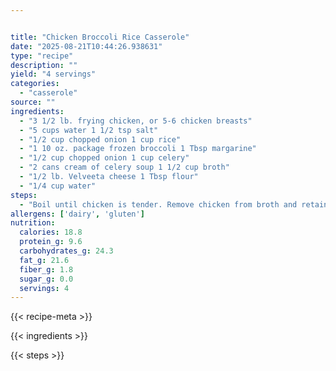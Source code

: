 ```yaml
---


title: "Chicken Broccoli Rice Casserole"
date: "2025-08-21T10:44:26.938631"
type: "recipe"
description: ""
yield: "4 servings"
categories:
  - "casserole"
source: ""
ingredients:
  - "3 1/2 lb. frying chicken, or 5-6 chicken breasts"
  - "5 cups water 1 1/2 tsp salt"
  - "1/2 cup chopped onion 1 cup rice"
  - "1 10 oz. package frozen broccoli 1 Tbsp margarine"
  - "1/2 cup chopped onion 1 cup celery"
  - "2 cans cream of celery soup 1 1/2 cup broth"
  - "1/2 lb. Velveeta cheese 1 Tbsp flour"
  - "1/4 cup water"
steps:
  - "Boil until chicken is tender. Remove chicken from broth and retain broth to use later. Let chicken cool enough to skin and bone. Break or slice into smaller pieces. Cook rice in 3 1/2 cups broth for 10 minutes over low heat. Add frozen chopped broccoli (can substitute fresh). Bring to boil again and simmer 5 minutes. Saute celery and remaining onion in margarine. Add to rice and broccoli, along with 1 can cream of celery soup. Mix well and pour into 9x13 inch glass baking dish sprayed with Pam. Arrange cooked chicken on top. Make cheese sauce of 1 1/2 cup broth (add water if needed to make this amount), 1 can cream of celery soup, Velveeta cheese, flour, and water. Pour this sauce over the chicken, rice and broccoli mixture. Bake uncovered, 45 minutes at 300 degrees."
allergens: ['dairy', 'gluten']
nutrition:
  calories: 18.8
  protein_g: 9.6
  carbohydrates_g: 24.3
  fat_g: 21.6
  fiber_g: 1.8
  sugar_g: 0.0
  servings: 4
---
```


{{< recipe-meta >}}

{{< ingredients >}}

{{< steps >}}

